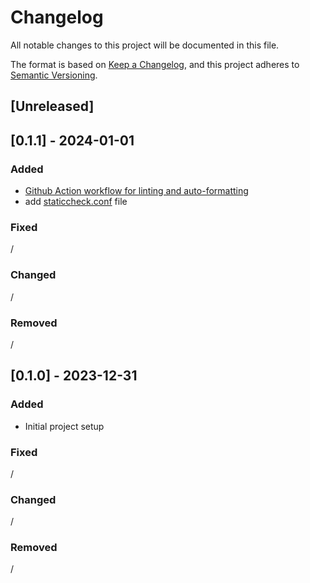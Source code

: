 # Changelog

All notable changes to this project will be documented in this file.

The format is based on [Keep a Changelog](https://keepachangelog.com/en/1.0.0/),
and this project adheres to [Semantic Versioning](https://semver.org/spec/v2.0.0.html).

## [Unreleased]

## [0.1.1] - 2024-01-01

### Added

- [Github Action workflow for linting and auto-formatting](./.github/workflows/feature_branches.yml)
- add [staticcheck.conf](staticcheck.conf) file

### Fixed

/

### Changed

/

### Removed

/


## [0.1.0] - 2023-12-31

### Added

- Initial project setup

### Fixed

/

### Changed

/

### Removed

/